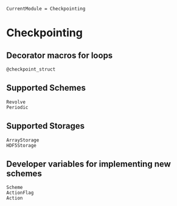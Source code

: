```@meta
CurrentModule = Checkpointing
```
# Checkpointing

## Decorator macros for loops
```@docs
@checkpoint_struct

```

## Supported Schemes
```@docs
Revolve
Periodic

```

## Supported Storages
```@docs
ArrayStorage
HDF5Storage

```

## Developer variables for implementing new schemes
```@docs
Scheme
ActionFlag
Action

```